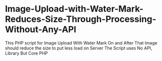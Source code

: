 # Image-Upload-with-Water-Mark-Reduces-Size-Through-Processing-Without-Any-API
This PHP script for Image Upload With Water Mark On and After That Image should reduce the size to put less load on Server
The Script uses No API, Library But Core PHP
